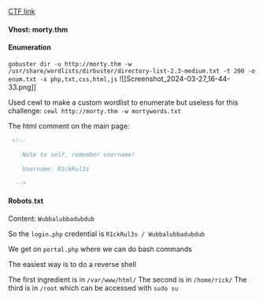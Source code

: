[CTF link](https://tryhackme.com/r/room/picklerick)
#### Vhost: morty.thm

#### **Enumeration**
`gobuster dir -u http://morty.thm -w /usr/share/wordlists/dirbuster/directory-list-2.3-medium.txt -t 200 -o enum.txt -x php,txt,css,html,js`
![[Screenshot_2024-03-27_16-44-33.png]]

Used cewl to make a custom wordlist to enumerate but useless for this challenge:
`cewl http://morty.thm -w mortywords.txt` 

The html comment on the main page:
``` html
 <!--

    Note to self, remember username!

    Username: R1ckRul3s

  -->
```

#### **Robots.txt**
Content: `Wubbalubbadubdub` 

So the `login.php` credential is `R1ckRul3s / Wubbalubbadubdub` 

We get on `portal.php` where we can do bash commands

The easiest way is to do a reverse shell

The first ingredient is in `/var/www/html/`
The second is in `/home/rick/` 
The third is in `/root` which can be accessed with `sudo su` 
